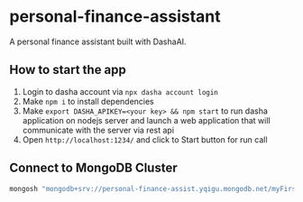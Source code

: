 # personal-finance-assistant
A personal finance assistant built with DashaAI.

## How to start the app

1. Login to dasha account via `npx dasha account login`
2. Make `npm i` to install dependencies
3. Make `export DASHA_APIKEY=<your key> && npm start` to run dasha application on nodejs server and launch a web application that will communicate with the server via rest api
5. Open `http://localhost:1234/` and click to Start button for run call

## Connect to MongoDB Cluster ##
```bash
mongosh "mongodb+srv://personal-finance-assist.yqigu.mongodb.net/myFirstDatabase?authSource=%24external&authMechanism=MONGODB-X509" --tls --tlsCertificateKeyFile X509.pem
```